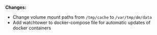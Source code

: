 **Changes:**

- Change volume mount paths from `/tmp/cache` to `/var/tmp/dm/data`
- Add watchtower to docker-compose file for automatic updates of docker containers